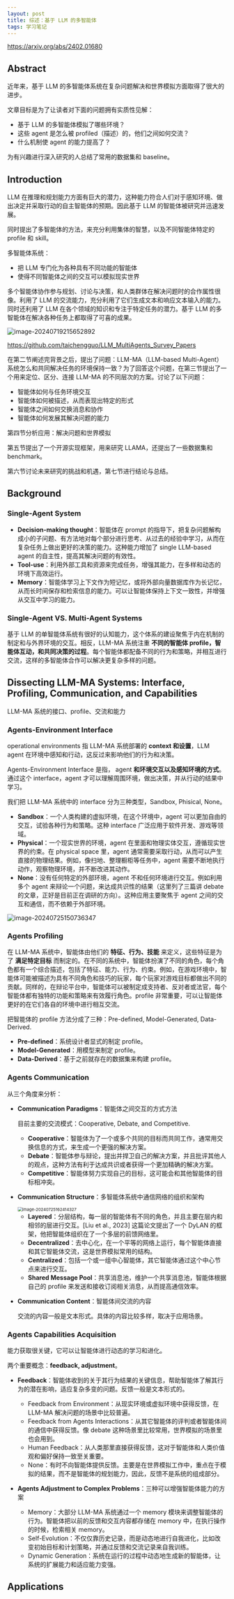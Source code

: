 ```yaml
---
layout: post
title: 综述：基于 LLM 的多智能体
tags: 学习笔记
---
```




https://arxiv.org/abs/2402.01680

## Abstract

近年来，基于 LLM 的多智能体系统在复杂问题解决和世界模拟方面取得了很大的进步。

文章目标是为了让读者对下面的问题拥有实质性见解：

- 基于 LLM 的多智能体模拟了哪些环境？
- 这些 agent 是怎么被 profiled（描述）的，他们之间如何交流？
- 什么机制使 agent 的能力提高了？

为有兴趣进行深入研究的人总结了常用的数据集和 baseline。

## Introduction

LLM 在推理和规划能力方面有巨大的潜力，这种能力符合人们对于感知环境、做出决定并采取行动的自主智能体的预期。因此基于 LLM 的智能体被研究并迅速发展。

同时提出了多智能体的方法，来充分利用集体的智慧，以及不同智能体特定的 profile 和 skill。

多智能体系统：

- 把 LLM 专门化为各种具有不同功能的智能体
- 使得不同智能体之间的交互可以模拟现实世界

多个智能体协作参与规划、讨论与决策，和人类群体在解决问题时的合作属性很像。利用了 LLM 的交流能力，充分利用了它们生成文本和响应文本输入的能力。同时还利用了 LLM 在各个领域的知识和专注于特定任务的潜力。基于 LLM 的多智能体在解决各种任务上都取得了可喜的成果。

![image-20240719215652892](./../images/2024-7-19-LLM%20based%20Multi-Agents/image-20240719215652892.png)

https://github.com/taichengguo/LLM_MultiAgents_Survey_Papers

在第二节阐述完背景之后，提出了问题：LLM-MA（LLM-based Multi-Agent）系统怎么和共同解决任务的环境保持一致？为了回答这个问题，在第三节提出了一个用来定位、区分、连接 LLM-MA 的不同层次的方案。讨论了以下问题：

- 智能体如何与任务环境交互
- 智能体如何被描述，从而表现出特定的形式
- 智能体之间如何交换消息和协作
- 智能体如何发展其解决问题的能力

第四节分析应用：解决问题和世界模拟

第五节提出了一个开源实现框架，用来研究 LLAMA，还提出了一些数据集和 benchmark。

第六节讨论未来研究的挑战和机遇，第七节进行结论与总结。

## Background

### Single-Agent System

- **Decision-making thought**：智能体在 prompt 的指导下，把复杂问题解构成小的子问题、有方法地对每个部分进行思考、从过去的经验中学习，从而在复杂任务上做出更好的决策的能力。这种能力增加了 single LLM-based agent 的自主性，提高其解决问题的有效性。
- **Tool-use**：利用外部工具和资源来完成任务，增强其能力，在多样和动态的环境下高效运行。
- **Memory**：智能体学习上下文作为短记忆，或将外部向量数据库作为长记忆，从而长时间保存和检索信息的能力。可以让智能体保持上下文一致性，并增强从交互中学习的能力。

###  Single-Agent VS. Multi-Agent Systems

基于 LLM 的单智能体系统有很好的认知能力，这个体系的建设聚焦于内在机制的制定和与外界环境的交互。相反，LLM-MA 系统注重 **不同的智能体 profile，智能体互动，和共同决策的过程**。每个智能体都配备不同的行为和策略，并相互进行交流，这样的多智能体合作可以解决更复杂多样的问题。

##  Dissecting LLM-MA Systems: Interface, Profiling, Communication, and Capabilities
LLM-MA 系统的接口、profile、交流和能力

###  Agents-Environment Interface

operational environments 指 LLM-MA 系统部署的 **context 和设置**，LLM agent 在环境中感知和行动，这反过来影响他们的行为和决策。

Agents-Environment Interface 是指， agent **和环境交互以及感知环境的方式**。通过这个 interface，agent 才可以理解周围环境，做出决策，并从行动的结果中学习。

我们把 LLM-MA 系统中的 interface 分为三种类型，Sandbox, Phisical, None。

- **Sandbox**：一个人类构建的虚拟环境，在这个环境中，agent 可以更加自由的交互，试验各种行为和策略。这种 interface 广泛应用于软件开发、游戏等领域。
- **Physical**：一个现实世界的环境，agent 在里面和物理实体交互，遵循现实世界的约束。在 physical space 里，agent 通常需要采取行动，从而可以产生直接的物理结果。例如，像扫地、整理橱柜等任务中，agent 需要不断地执行动作，观察物理环境，并不断改进其动作。
- **None**：没有任何特定的外部环境，agent 不和任何环境进行交互。例如利用多个 agent 来辩论一个问题，来达成共识性的结果（这里列了三篇讲 debate 的文章，正好是目前正在调研的方向）。这种应用主要聚焦于 agent 之间的交互和通信，而不依赖于外部环境。

![image-20240725150736347](./../images/2024-7-19-LLM%20based%20Multi-Agents/image-20240725150736347.png)

### Agents Profiling

在 LLM-MA 系统中，智能体由他们的 **特征、行为、技能** 来定义，这些特征是为了 **满足特定目标** 而制定的。在不同的系统中，智能体扮演了不同的角色，每个角色都有一个综合描述，包括了特征、能力、行为、约束。例如，在游戏环境中，智能体可能被描述为具有不同角色和技巧的玩家，每个玩家对游戏目标都做出不同的贡献。同样的，在辩论平台中，智能体可以被制定成支持者、反对者或法官，每个智能体都有独特的功能和策略来有效履行角色。profile 非常重要，可以让智能体更好的在它们各自的环境中进行相互交流。

把智能体的 profile 方法分成了三种：Pre-defined, Model-Generated, Data-Derived.

- **Pre-defined**：系统设计者显式的制定 profile。
- **Model-Generated**：用模型来制定 profile。
- **Data-Derived**：基于之前就存在的数据集来构建 profile。

###  Agents Communication

从三个角度来分析：

- **Communication Paradigms**：智能体之间交互的方式方法

  目前主要的交流模式：Cooperative, Debate, and Competitive.

  - **Cooperative**：智能体为了一个或多个共同的目标而共同工作，通常用交换信息的方式，来生成一个更强的解决方案。
  - **Debate**：智能体参与辩论，提出并捍卫自己的解决方案，并且批评其他人的观点，这种方法有利于达成共识或者获得一个更加精确的解决方案。
  - **Competitive**：智能体努力实现自己的目标，这可能会和其他智能体的目标相冲突。

- **Communication Structure**：多智能体系统中通信网络的组织和架构

  <img src="./../images/2024-7-19-LLM%20based%20Multi-Agents/image-20240725162414327.png" alt="image-20240725162414327" style="zoom:67%;" />

  - **Layered**：分层结构，每一层的智能体有不同的角色，并且主要在层内和相邻的层进行交互。[Liu et al., 2023] 这篇论文提出了一个 DyLAN 的框架，他把智能体组织在了一个多层的前馈网络里。
  - **Decentralized**：去中心化，在一个平等的网络上运行，每个智能体直接和其它智能体交流，这是世界模拟常用的结构。
  - **Centralized**：包括一个或一组中心智能体，其它智能体通过这个中心节点来进行交互。
  - **Shared Message Pool**：共享消息池，维护一个共享消息池，智能体根据自己的 profile 来发送和接收订阅相关消息，从而提高通信效率。

- **Communication Content**：智能体间交流的内容

  交流的内容一般是文本形式。具体的内容比较多样，取决于应用场景。

### Agents Capabilities Acquisition

能力获取很关键，它可以让智能体进行动态的学习和进化。

两个重要概念：**feedback, adjustment**。

- **Feedback**：智能体收到的关于其行为结果的关键信息，帮助智能体了解其行为的潜在影响，适应复杂多变的问题。反馈一般是文本形式的。
  - Feedback from Environment：从现实环境或虚拟环境中获得反馈，在 LLM-MA 解决问题的场景中比较普遍。
  -  Feedback from Agents Interactions：从其它智能体的评判或者智能体间的通信中获得反馈。像 debate 这种场景里比较常用，世界模拟的场景里也会用到。
  - Human Feedback：从人类那里直接获得反馈，这对于智能体和人类价值观和偏好保持一致至关重要。
  - None：有时不向智能体提供反馈。主要是在世界模拟工作中，重点在于模拟的结果，而不是智能体的规划能力，因此，反馈不是系统的组成部分。

- **Agents Adjustment to Complex Problems**：三种可以增强智能体能力的方案
  - Memory：大部分 LLM-MA 系统通过一个 memory 模块来调整智能体的行为。智能体把以前的反馈和交互内容都存储在 memory 中，在执行操作的时候，检索相关 memory。
  - Self-Evolution：不仅仅靠历史记录，而是动态地进行自我进化，比如改变初始目标和计划策略，并通过反馈和交流记录来自我训练。
  - Dynamic Generation：系统在运行的过程中动态地生成新的智能体，让系统的扩展能力和适应能力变强。

## Applications

